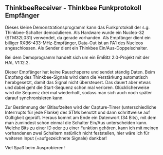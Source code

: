 ## ThinkbeeReceiver - Thinkbee Funkprotokoll Empfänger

Dieses kleine Demonstrationsprogramm kann das Funkprotokoll der s.g. Thinkbee-Schalter demodulieren.
Als Hardware wurde ein Nucleo-32 (STM32L031) verwendet, da gerade vorhanden. 
Als Empfänger dient ein billiger RXB6-433-MHz-Empfänger, Data-Out ist an PA1 des Nucleos angeschlossen.
Als Sender dient ein Thinkbee Ein/Aus-Doppelschalter.

Bei dem Demoprogramm handelt sich um ein EmBitz 2.0-Projekt mit der HAL V1.12.2.

Dieser Empfänger hat keine Rauschsperre und sendet ständig Daten. Beim Empfang des Thinkbee-Signals wird dann
die Verstärkung automatisch herabgesetzt, damit das Signal nicht übersteuert. Das dauert aber etwas und dabei
geht die Start-Sequenz schon mal verloren. Glücklicherweise wird die Sequenz drei mal wiederholt, sodass man sich
auch noch später darauf synchronisieren kann.

Zur Bestimmung der Bitlaufzeiten wird der Capture-Timer (unterschiedliche Interrrupts für jede Flanke) des STMs benutzt und dann schrittweise auf Gültigkeit geprüft.
Heraus kommt am Ende ein Datenwort (34 Bits), mit dem man zumindest schon einmal die Schalter Ein/Aus unterscheiden kann.
Welche Bits zu einer ID oder zu einer Funktion gehören, kann ich mit meinen vorhandenen zwei Schaltern natürlich nicht
feststellen, hier wäre ich für weiteren Input (=aufgezeichnete Signale) dankbar!

Viel Spaß beim Ausprobieren!

 
